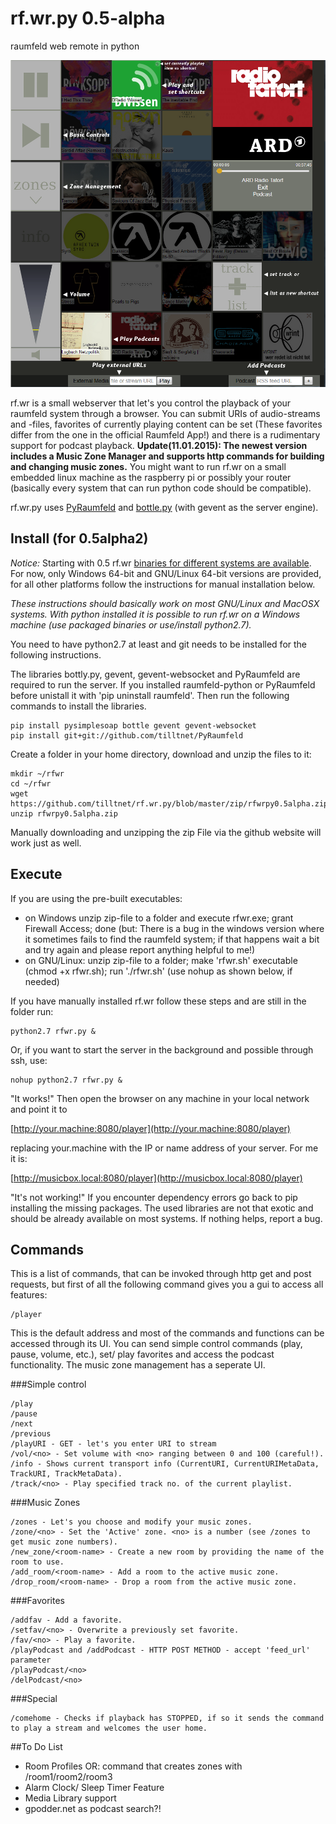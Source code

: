 rf.wr.py 0.5-alpha
========

raumfeld web remote in python

![Screenshot](/images/features.png)

rf.wr is a small webserver that let's you control the playback of your raumfeld system through a browser. You can submit URIs of audio-streams and -files, favorites of currently playing content can be set (These favorites differ from the one in the official Raumfeld App!) and there is a rudimentary support for podcast playback. **Update(11.01.2015): The newest version includes a Music Zone Manager and supports http commands for building and changing music zones.** You might want to run rf.wr on a small embedded linux machine as the raspberry pi or possibly your router (basically every system that can run python code should be compatible).

rf.wr.py uses [PyRaumfeld](https://github.com/maierp/PyRaumfeld) and [bottle.py](http://bottlepy.org/docs/dev/index.html) (with gevent as the server engine).

Install (for 0.5alpha2)
-------
*Notice:* Starting with 0.5 rf.wr [binaries for different systems are available](https://github.com/tilltnet/rf.wr.py/tree/master/zip). For now, only Windows 64-bit and GNU/Linux 64-bit versions are provided, for all other platforms follow the instructions for manual installation below.

*These instructions should basically work on most GNU/Linux and MacOSX systems. With python installed it is possible to run rf.wr on a Windows machine (use packaged binaries or use/install python2.7).*

You need to have python2.7 at least and git needs to be installed for the following instructions.

The libraries bottly.py, gevent, gevent-websocket and PyRaumfeld are required to run the server. If you installed raumfeld-python or PyRaumfeld before unistall it with 'pip uninstall raumfeld'. Then run the following commands to install the libraries.

    pip install pysimplesoap bottle gevent gevent-websocket
    pip install git+git://github.com/tilltnet/PyRaumfeld

Create a folder in your home directory, download and unzip the files to it:

    mkdir ~/rfwr
    cd ~/rfwr
    wget https://github.com/tilltnet/rf.wr.py/blob/master/zip/rfwrpy0.5alpha.zip
    unzip rfwrpy0.5alpha.zip

Manually downloading and unzipping the zip File via the github website will work just as well.

Execute
-------
If you are using the pre-built executables:
 - on Windows unzip zip-file to a folder and execute rfwr.exe; grant Firewall Access; done (but: There is a bug in the windows version where it sometimes fails to find the raumfeld system; if that happens wait a bit and try again and please report anything helpful to me!)
 - on GNU/Linux: unzip zip-file to a folder; make 'rfwr.sh' executable (chmod +x rfwr.sh); run './rfwr.sh' (use nohup as shown below, if needed)

If you have manually installed rf.wr follow these steps and are still in the folder run:

	python2.7 rfwr.py &

Or, if you want to start the server in the background and possible through ssh, use:

	nohup python2.7 rfwr.py &

"It works!" Then open the browser on any machine in your local network and point it to

[http://your.machine:8080/player](http://your.machine:8080/player)

replacing your.machine with the IP or name address of your server. For me it is:

[http://musicbox.local:8080/player](http://musicbox.local:8080/player)

"It's not working!" If you encounter dependency errors go back to pip installing the missing packages. The used libraries are not that exotic and should be already available on most systems. If nothing helps, report a bug.

Commands
--------

This is a list of commands, that can be invoked through http get and post
requests, but first of all the following command gives you a gui to access all
features:

```
/player
```

This is the default address and most of the commands and functions can be accessed through its UI. You can send simple control commands (play, pause, volume, etc.), set/ play favorites and access the podcast functionality. The music zone management has
a seperate UI.

###Simple control

```
/play
/pause
/next
/previous
/playURI - GET - let's you enter URI to stream
/vol/<no> - Set volume with <no> ranging between 0 and 100 (careful!).
/info - Shows current transport info (CurrentURI, CurrentURIMetaData, TrackURI, TrackMetaData).
/track/<no> - Play specified track no. of the current playlist.
```
###Music Zones

```
/zones - Let's you choose and modify your music zones.
/zone/<no> - Set the 'Active' zone. <no> is a number (see /zones to get music zone numbers).
/new_zone/<room-name> - Create a new room by providing the name of the room to use.
/add_room/<room-name> - Add a room to the active music zone.
/drop_room/<room-name> - Drop a room from the active music zone.
```

###Favorites

```
/addfav - Add a favorite.
/setfav/<no> - Overwrite a previously set favorite.
/fav/<no> - Play a favorite.
/playPodcast and /addPodcast - HTTP POST METHOD - accept 'feed_url' parameter
/playPodcast/<no>
/delPodcast/<no>
```

###Special
```
/comehome - Checks if playback has STOPPED, if so it sends the command to play a stream and welcomes the user home.
```

##To Do List
- Room Profiles OR: command that creates zones with /room1/room2/room3
- Alarm Clock/ Sleep Timer Feature
- Media Library support
- gpodder.net as podcast search?!
